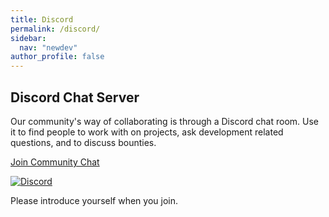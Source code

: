 ```yaml
---
title: Discord
permalink: /discord/
sidebar:
  nav: "newdev"
author_profile: false
---
```

## Discord Chat Server

Our community's way of collaborating is through a Discord chat room. Use it to find people to work with on projects, ask development related questions, and to discuss bounties.

[Join Community Chat]({{site.author.discord}})

[![Discord](https://img.shields.io/discord/369453192246853633.svg?style=for-the-badge)]({{site.author.discord}})

Please introduce yourself when you join.